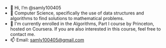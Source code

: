 - 👋 Hi, I’m @samly100405
- 👀 Computer Science, specifically the use of data structures and algorithms to find solutions to mathematical problems.
- 🌱 I'm currently enrolled in the Algorithms, Part I course by Princeton, hosted on Coursera. If you are also interested in this course, feel free to contact me.
- 📫 Email: samly100405@gmail.com

<!---
samly100405/samly100405 is a ✨ special ✨ repository because its `README.md` (this file) appears on your GitHub profile.
You can click the Preview link to take a look at your changes.
--->

